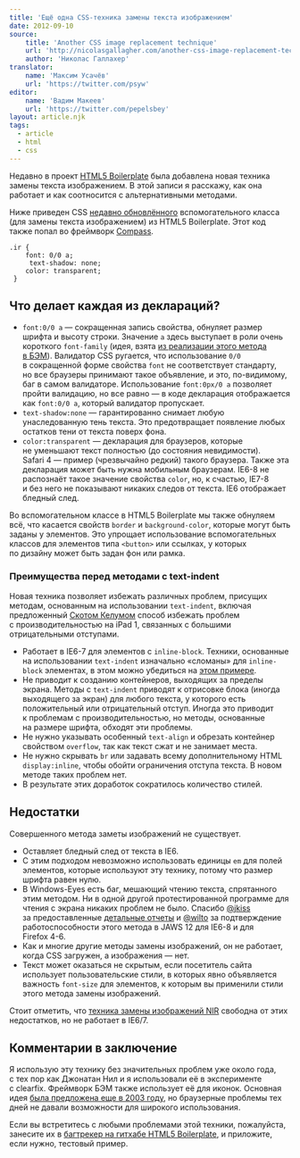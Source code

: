 ```yaml
---
title: 'Ещё одна CSS-техника замены текста изображением'
date: 2012-09-10
source:
    title: 'Another CSS image replacement technique'
    url: 'http://nicolasgallagher.com/another-css-image-replacement-technique/'
    author: 'Николас Галлахер'
translator:
    name: 'Максим Усачёв'
    url: 'https://twitter.com/psyw'
editor:
    name: 'Вадим Макеев'
    url: 'https://twitter.com/pepelsbey'
layout: article.njk
tags:
  - article
  - html
  - css
---
```


Недавно в проект [HTML5 Boilerplate](https://github.com/h5bp/html5-boilerplate) была добавлена новая техника замены текста изображением. В этой записи я расскажу, как она работает и как соотносится с альтернативными методами.

Ниже приведен CSS [недавно обновлённого](https://github.com/h5bp/html5-boilerplate/commit/aa0396eae757c9e03dda4e463fb0d4db5a5f82d7) вспомогательного класса (для замены текста изображением) из HTML5 Boilerplate. Этот код также попал во фреймворк [Compass](http://compass-style.org/).

    .ir {
        font: 0/0 a;
         text-shadow: none;
        color: transparent;
     }

## Что делает каждая из деклараций?

- `font:0/0 a` — сокращенная запись свойства, обнуляет размер шрифта и высоту строки. Значение `a` здесь выступает в роли очень короткого `font-family` (идея, взята [из реализации этого метода в БЭМ](https://github.com/bem/bem-bl/blob/c451e7bd44b298d23c7fff9bfafe1f0a514f6aaf/blocks-desktop/b-icon/b-icon.css)). Валидатор CSS ругается, что использование `0/0` в сокращенной форме свойства `font` не соответствует стандарту, но все браузеры принимают такое объявление, и это, по-видимому, баг в самом валидаторе. Использование `font:0px/0 a` позволяет пройти валидацию, но все равно — в коде декларация отображается как `font:0/0 a`, который валидатор пропускает.
- `text-shadow:none` — гарантированно снимает любую унаследованную тень текста. Это предотвращает появление любых остатков тени от текста поверх фона.
- `color:transparent` — декларация для браузеров, которые не уменьшают текст полностью (до состояния невидимости). Safari 4 — пример (чрезвычайно редкий) такого браузера. Также эта декларация может быть нужна мобильным браузерам. IE6-8 не распознаёт такое значение свойства `color`, но, к счастью, IE7-8 и без него не показывают никаких следов от текста. IE6 отображает бледный след.

Во вспомогательном классе в HTML5 Boilerplate мы также обнуляем всё, что касается свойств `border` и `background-color`, которые могут быть заданы у элементов. Это упрощает использование вспомогательных классов для элементов типа `<button>` или ссылках, у которых по дизайну может быть задан фон или рамка.

### Преимущества перед методами с text-indent

Новая техника позволяет избежать различных проблем, присущих методам, основанным на использовании `text-indent`, включая предложенный [Скотом Келумом](http://www.zeldman.com/2012/03/01/replacing-the-9999px-hack-new-image-replacement/) способ избежать проблем с производительностью на iPad 1, связанных с большими отрицательными отступами.

- Работает в IE6-7 для элементов с `inline-block`. Техники, основанные на использовании `text-indent` изначально «сломаны» для `inline-block` элементах, в этом можно убедиться на [этом примере](http://jsfiddle.net/necolas/QZvYa/show/).
- Не приводит к созданию контейнеров, выходящих за пределы экрана. Методы с `text-indent` приводят к отрисовке блока (иногда выходящего за экран) для любого текста, у которого есть положительный или отрицательный отступ. Иногда это приводит к проблемам с производительностью, но методы, основанные на размере шрифта, обходят эти проблемы.
- Не нужно указывать особенный `text-align` и обрезать контейнер свойством `overflow`, так как текст сжат и не занимает места.
- Не нужно скрывать `br` или задавать всему дополнительному HTML `display:inline`, чтобы обойти ограничения отступа текста. В новом методе таких проблем нет.
- В результате этих доработок сократилось количество стилей.

## Недостатки

Совершенного метода заметы изображений не существует.

- Оставляет бледный след от текста в IE6.
- С этим подходом невозможно использовать единицы `em` для полей элементов, которые используют эту технику, потому что размер шрифта равен нулю.
- В Windows-Eyes есть баг, мешающий чтению текста, спрятанного этим методом. Ни в одной другой протестированной программе для чтения с экрана никаких проблем не было. Спасибо [@jkiss](https://twitter.com/jkiss) за предоставленные [детальные отчеты](https://github.com/h5bp/html5-boilerplate/commit/aa0396eae757c9e03dda4e463fb0d4db5a5f82d7#commitcomment-1052728) и [@wilto](https://twitter.com/wilto) за подтверждение работоспособности этого метода в JAWS 12 для IE6-8 и для Firefox 4-6.
- Как и многие другие методы замены изображений, он не работает, когда CSS загружен, а изображения — нет.
- Текст может оказаться не скрытым, если посетитель сайта использует пользовательские стили, в которых явно объявляется важность `font-size` для элементов, к которым вы применили стили этого метода замены изображений.

Стоит отметить, что [техника замены изображений NIR](http://nicolasgallagher.com/css-image-replacement-with-pseudo-elements/) свободна от этих недостатков, но не работает в IE6/7.

## Комментарии в заключение

Я использую эту технику без значительных проблем уже около года, с тех пор как Джонатан Нил и я использовали её в эксперименте с clearfix. Фреймворк БЭМ также использует её для иконок. Основная идея [была предложена еще в 2003 году](http://www.maxdesign.com.au/articles/headings-as-images/), но браузерные проблемы тех дней не давали возможности для широкого использования.

Если вы встретитесь с любыми проблемами этой техники, пожалуйста, занесите их в [багтрекер на гитхабе HTML5 Boilerplate](https://github.com/h5bp/html5-boilerplate/issues), и приложите, если нужно, тестовый пример.
